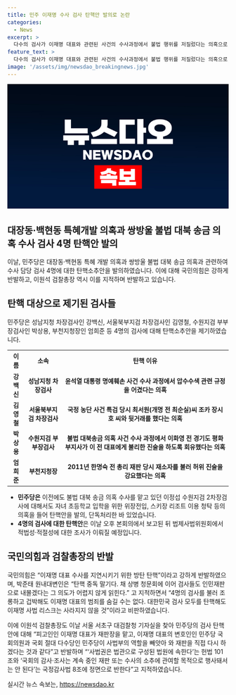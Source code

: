 ```yaml
---
title: 민주 이재명 수사 검사 탄핵안 발의로 논란
categories:
  - News
excerpt: >
  다수의 검사가 이재명 대표와 관련된 사건의 수사과정에서 불법 행위를 저질렀다는 의혹으로, 민주당은 4명에 대한 탄핵소추안을 발의했다. 국민의힘은 이에 강하게 반발하며, 이재명 대표 지지를 위한 방탄 탄핵이라고 주장하고 있다. 이에 대한 논란이 계속되고 있으며, 검찰총장 역시 이에 대해 강하게 반발하면서 헌법과 법률에 반한다고 주장했다.
feature_text: >
  다수의 검사가 이재명 대표와 관련된 사건의 수사과정에서 불법 행위를 저질렀다는 의혹으로, 민주당은 4명에 대한 탄핵소추안을 발의했다. 국민의힘은 이에 강하게 반발하며, 이재명 대표 지지를 위한 방탄 탄핵이라고 주장하고 있다. 이에 대한 논란이 계속되고 있으며, 검찰총장 역시 이에 대해 강하게 반발하면서 헌법과 법률에 반한다고 주장했다.
image: '/assets/img/newsdao_breakingnews.jpg'
---
```


<p><img src="/assets/img/newsdao_breakingnews.jpg" alt="implanttips 속보" /></p>

<h2 data-ke-size="size26">대장동·백현동 특혜개발 의혹과 쌍방울 불법 대북 송금 의혹 수사 검사 4명 탄핵안 발의</h2>

<p data-ke-size="size16">이날, 민주당은 대장동·백현동 특혜 개발 의혹과 쌍방울 불법 대북 송금 의혹과 관련하여 수사 담당 검사 4명에 대한 탄핵소추안을 발의하였습니다. 이에 대해 국민의힘은 강하게 반발하고, 이원석 검찰총장 역시 이를 지적하며 반발하고 있습니다.</p>

<h2 data-ke-size="size26">탄핵 대상으로 제기된 검사들</h2>

<p data-ke-size="size16">민주당은 성남지청 차장검사인 강백신, 서울북부지검 차장검사인 김영철, 수원지검 부부장검사인 박상용, 부천지청장인 엄희준 등 4명의 검사에 대해 탄핵소추안을 제기하였습니다.</p>

<table>
  <tr>
    <th><b>이름</b></th>
    <th><b>소속</b></th>
    <th><b>탄핵 이유</b></th>
  </tr>
  <tr>
    <td style="text-align: center; height: 17px;"><b>강백신</b></td>
    <td style="text-align: center; height: 17px;"><b>성남지청 차장검사</b></td>
    <td style="text-align: center; height: 17px;"><b>윤석열 대통령 명예훼손 사건 수사 과정에서 압수수색 관련 규정을 어겼다는 의혹</b></td>
  </tr>
  <tr>
    <td style="text-align: center; height: 17px;"><b>김영철</b></td>
    <td style="text-align: center; height: 17px;"><b>서울북부지검 차장검사</b></td>
    <td style="text-align: center; height: 17px;"><b>국정 농단 사건 특검 당시 최서원(개명 전 최순실)씨 조카 장시호 씨와 뒷거래를 했다는 의혹</b></td>
  </tr>
  <tr>
    <td style="text-align: center; height: 17px;"><b>박상용</b></td>
    <td style="text-align: center; height: 17px;"><b>수원지검 부부장검사</b></td>
    <td style="text-align: center; height: 17px;"><b>불법 대북송금 의혹 사건 수사 과정에서 이화영 전 경기도 평화부지사가 이 전 대표에게 불리한 진술을 하도록 회유했다는 의혹</b></td>
  </tr>
  <tr>
    <td style="text-align: center; height: 17px;"><b>엄희준</b></td>
    <td style="text-align: center; height: 17px;"><b>부천지청장</b></td>
    <td style="text-align: center; height: 17px;"><b>2011년 한명숙 전 총리 재판 당시 재소자를 불러 허위 진술을 강요했다는 의혹</b></td>
  </tr>
</table>

<ul>
  <li><b>민주당은</b> 이전에도 불법 대북 송금 의혹 수사를 맡고 있던 이정섭 수원지검 2차장검사에 대해서도 자녀 초등학교 입학을 위한 위장전입, 스키장 리조트 이용 청탁 등의 의혹을 들어 탄핵안을 발의, 단독처리한 바 있었습니다.</li>
  <li><b>4명의 검사에 대한 탄핵안</b>은 이날 오후 본회의에서 보고된 뒤 법제사법위원회에서 적법성·적절성에 대한 조사가 이뤄질 예정입니다.</li>
</ul>

<h2 data-ke-size="size26">국민의힘과 검찰총장의 반발</h2>

<p data-ke-size="size16">국민의힘은 “이재명 대표 수사를 지연시키기 위한 방탄 탄핵”이라고 강하게 반발하였으며, 박준태 원내대변인은 “탄핵 중독 말기다. 채 상병 청문회에 이어 검사들도 인민재판으로 내몰겠다는 그 의도가 어렵지 않게 읽힌다.” 고 지적하면서 “4명의 검사를 불러 조롱하고 겁박해도 이재명 대표의 범죄를 숨길 수는 없다. 대한민국 검사 모두를 탄핵해도 이재명 사법 리스크는 사라지지 않을 것”이라고 비판하였습니다.</p>

<p data-ke-size="size16">이에 이원석 검찰총장도 이날 서울 서초구 대검찰청 기자실을 찾아 민주당의 검사 탄핵안에 대해 “피고인인 이재명 대표가 재판장을 맡고, 이재명 대표의 변호인인 민주당 국회의원과 국회 절대 다수당인 민주당이 사법부의 역할을 빼앗아 와 재판을 직접 다시 하겠다는 것과 같다”고 반발하며 “‘사법권은 법관으로 구성된 법원에 속한다’는 헌법 101조와 ‘국회의 감사·조사는 계속 중인 재판 또는 수사의 소추에 관여할 목적으로 행사돼서는 안 된다’는 국정감사법 8조에 정면으로 반한다”고 지적하였습니다.</p>
실시간 뉴스 속보는, <a href="https://newsdao.kr" rel="dofollow">https://newsdao.kr</a>


